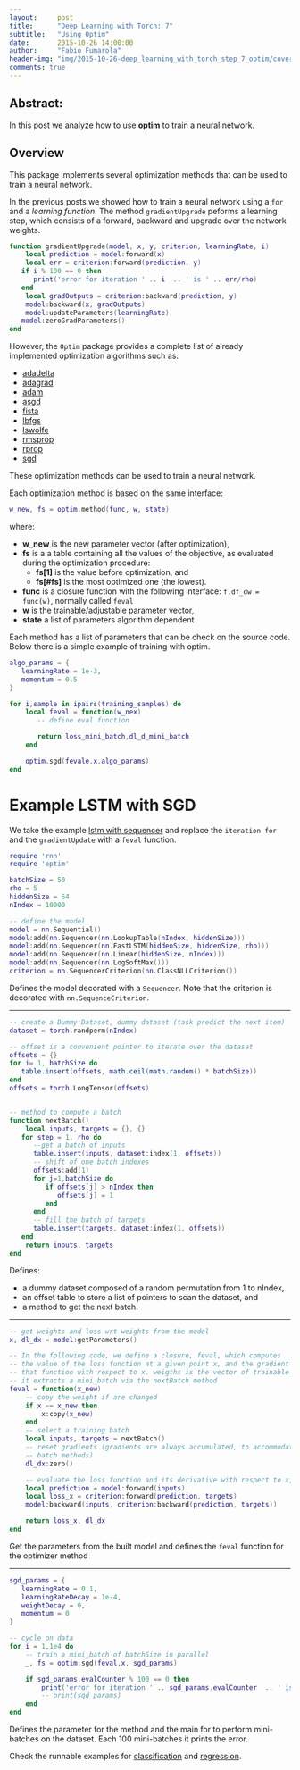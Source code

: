 ```yaml
---
layout:     post
title:      "Deep Learning with Torch: 7"
subtitle:   "Using Optim"
date:       2015-10-26 14:00:00
author:     "Fabio Fumarola"
header-img: "img/2015-10-26-deep_learning_with_torch_step_7_optim/cover.jpg"
comments: true
---
```


## Abstract:
In this post we analyze how to use **optim** to train a neural network.

## Overview

This package implements several optimization methods that can be used to train a neural network.

In the previous posts we showed how to train a neural network using a `for` and a *learning function*. The method `gradientUpgrade` peforms a learning step, which consists of a forward, backward and upgrade over the network weights.

```lua
function gradientUpgrade(model, x, y, criterion, learningRate, i)
	local prediction = model:forward(x)
	local err = criterion:forward(prediction, y)
   if i % 100 == 0 then
      print('error for iteration ' .. i  .. ' is ' .. err/rho)
   end
	local gradOutputs = criterion:backward(prediction, y)
	model:backward(x, gradOutputs)
	model:updateParameters(learningRate)
   model:zeroGradParameters()
end
```

However, the `Optim` package provides a complete list of already implemented optimization algorithms such as:

- [adadelta](https://github.com/torch/optim/blob/master/adadelta.lua)
- [adagrad](https://github.com/torch/optim/blob/master/adagrad.lua)
- [adam](https://github.com/torch/optim/blob/master/adam.lua)
- [asgd](https://github.com/torch/optim/blob/master/asgd.lua)
- [fista](https://github.com/torch/optim/blob/master/fista.lua)
- [lbfgs](https://github.com/torch/optim/blob/master/lbfgs.lua)
- [lswolfe](https://github.com/torch/optim/blob/master/lswolfe.lua)
- [rmsprop](https://github.com/torch/optim/blob/master/rmsprop.lua)
- [rprop](https://github.com/torch/optim/blob/master/rprop.lua)
- [sgd](https://github.com/torch/optim/blob/master/sgd.lua)

These optimization methods can be used to train a neural network.

Each optimization method is based on the same interface:

```lua
w_new, fs = optim.method(func, w, state)
```

where:

- **w_new** is the new parameter vector (after optimization),
- **fs** is a a table containing all the values of the objective, as evaluated during the optimization procedure:
	- **fs[1]** is the value before optimization, and
	- **fs[#fs]** is the most optimized one (the lowest).
- **func** is a closure function with the following interface: `f,df_dw = func(w)`, normally called `feval`
- **w** is the trainable/adjustable parameter vector,
- **state** a list of parameters algorithm dependent

Each method has a list of parameters that can be check on the source code.
Below there is a simple example of training with optim.

```lua
algo_params = {
   learningRate = 1e-3,
   momentum = 0.5
}

for i,sample in ipairs(training_samples) do
    local feval = function(w_nex)
       -- define eval function

       return loss_mini_batch,dl_d_mini_batch
    end

    optim.sgd(fevale,x,algo_params)
end
```

# Example LSTM with SGD

We take the example [lstm with sequencer](https://github.com/rnduja/torch-examples/blob/master/7_example_lstm_optim_class.lua) and replace the `iteration for` and the `gradientUpdate` with a `feval` function.

```lua
require 'rnn'
require 'optim'

batchSize = 50
rho = 5
hiddenSize = 64
nIndex = 10000

-- define the model
model = nn.Sequential()
model:add(nn.Sequencer(nn.LookupTable(nIndex, hiddenSize)))
model:add(nn.Sequencer(nn.FastLSTM(hiddenSize, hiddenSize, rho)))
model:add(nn.Sequencer(nn.Linear(hiddenSize, nIndex)))
model:add(nn.Sequencer(nn.LogSoftMax()))
criterion = nn.SequencerCriterion(nn.ClassNLLCriterion())

```
Defines the model decorated with a `Sequencer`. Note that the criterion is decorated with `nn.SequenceCriterion`.

------------

```lua
-- create a Dummy Dataset, dummy dataset (task predict the next item)
dataset = torch.randperm(nIndex)

-- offset is a convenient pointer to iterate over the dataset
offsets = {}
for i= 1, batchSize do
   table.insert(offsets, math.ceil(math.random() * batchSize))
end
offsets = torch.LongTensor(offsets)


-- method to compute a batch
function nextBatch()
	local inputs, targets = {}, {}
   for step = 1, rho do
      --get a batch of inputs
      table.insert(inputs, dataset:index(1, offsets))
      -- shift of one batch indexes
      offsets:add(1)
      for j=1,batchSize do
         if offsets[j] > nIndex then
            offsets[j] = 1
         end
      end
      -- fill the batch of targets
      table.insert(targets, dataset:index(1, offsets))
   end
	return inputs, targets
end

```
Defines:

- a dummy dataset composed of a random permutation from 1 to nIndex,
- an offset table to store a list of pointers to scan the dataset, and
- a method to get the next batch.

------------

```lua
-- get weights and loss wrt weights from the model
x, dl_dx = model:getParameters()

-- In the following code, we define a closure, feval, which computes
-- the value of the loss function at a given point x, and the gradient of
-- that function with respect to x. weigths is the vector of trainable weights,
-- it extracts a mini_batch via the nextBatch method
feval = function(x_new)
	-- copy the weight if are changed
	if x ~= x_new then
		x:copy(x_new)
	end
	-- select a training batch
	local inputs, targets = nextBatch()
	-- reset gradients (gradients are always accumulated, to accommodate
	-- batch methods)
	dl_dx:zero()

	-- evaluate the loss function and its derivative with respect to x, given a mini batch
	local prediction = model:forward(inputs)
	local loss_x = criterion:forward(prediction, targets)
	model:backward(inputs, criterion:backward(prediction, targets))

	return loss_x, dl_dx
end

```

Get the parameters from the built model and defines the `feval` function for the optimizer method

--------------

```lua
sgd_params = {
   learningRate = 0.1,
   learningRateDecay = 1e-4,
   weightDecay = 0,
   momentum = 0
}

-- cycle on data
for i = 1,1e4 do
	-- train a mini_batch of batchSize in parallel
	_, fs = optim.sgd(feval,x, sgd_params)

	if sgd_params.evalCounter % 100 == 0 then
		print('error for iteration ' .. sgd_params.evalCounter  .. ' is ' .. fs[1] / rho)
		-- print(sgd_params)
	end
end

```
Defines the parameter for the method and the main for to perform mini-batches on the dataset. Each 100 mini-batches it prints the error.

Check the runnable examples for [classification](https://github.com/rnduja/torch-examples/blob/master/7_example_lstm_optim_class.lua) and [regression](https://github.com/rnduja/torch-examples/blob/master/7_example_lstm_optim_regr.lua).
